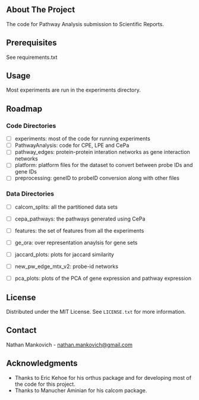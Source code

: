 
<!-- ABOUT THE PROJECT -->
## About The Project

The code for Pathway Analysis submission to Scientific Reports.



<!-- GETTING STARTED -->

## Prerequisites

See requirements.txt


<!-- USAGE EXAMPLES -->
## Usage

Most experiments are run in the experiments directory.



<!-- ROADMAP -->
## Roadmap

### Code Directories
- [ ] experiments: most of the code for running experiments
- [ ] PathwayAnalysis: code for CPE, LPE and CePa
- [ ] pathway_edges: protein-protein interation networks as gene interaction networks
- [ ] platform: platform files for the dataset to convert between probe IDs and gene IDs
- [ ] preprocessing: geneID to probeID conversion along with other files

### Data Directories
- [ ] calcom_splits: all the partitioned data sets
- [ ] cepa_pathways: the pathways generated using CePa
- [ ] features: the set of features from all the experiments
- [ ] ge_ora: over representation anaylsis for gene sets
- [ ] jaccard_plots: plots for jaccard similarity
- [ ] new_pw_edge_mtx_v2: probe-id networks
- [ ] pca_plots: plots of the PCA of gene expression and pathway expression





<!-- LICENSE -->
## License

Distributed under the MIT License. See `LICENSE.txt` for more information.



<!-- CONTACT -->
## Contact

Nathan Mankovich - nathan.mankovich@gmail.com


<!-- ACKNOWLEDGMENTS -->
## Acknowledgments

* Thanks to Eric Kehoe for his orthus package and for developing most of the code for this project. 
* Thanks to Manucher Aminian for his calcom package.

